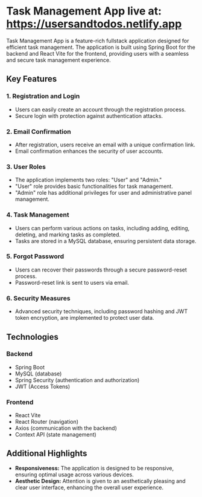 # Task Management App live at: https://usersandtodos.netlify.app

Task Management App is a feature-rich fullstack application designed for efficient task management. The application is built using Spring Boot for the backend and React Vite for the frontend, providing users with a seamless and secure task management experience.

## Key Features

### 1. Registration and Login

- Users can easily create an account through the registration process.
- Secure login with protection against authentication attacks.

### 2. Email Confirmation

- After registration, users receive an email with a unique confirmation link.
- Email confirmation enhances the security of user accounts.

### 3. User Roles

- The application implements two roles: "User" and "Admin."
- "User" role provides basic functionalities for task management.
- "Admin" role has additional privileges for user and administrative panel management.

### 4. Task Management

- Users can perform various actions on tasks, including adding, editing, deleting, and marking tasks as completed.
- Tasks are stored in a MySQL database, ensuring persistent data storage.

### 5. Forgot Password

- Users can recover their passwords through a secure password-reset process.
- Password-reset link is sent to users via email.

### 6. Security Measures

- Advanced security techniques, including password hashing and JWT token encryption, are implemented to protect user data.

## Technologies

### Backend

- Spring Boot
- MySQL (database)
- Spring Security (authentication and authorization)
- JWT (Access Tokens)

### Frontend

- React Vite
- React Router (navigation)
- Axios (communication with the backend)
- Context API (state management)

## Additional Highlights

- **Responsiveness:** The application is designed to be responsive, ensuring optimal usage across various devices.
- **Aesthetic Design:** Attention is given to an aesthetically pleasing and clear user interface, enhancing the overall user experience.
